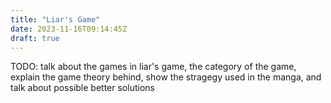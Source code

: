 ```yaml
---
title: "Liar's Game"
date: 2023-11-16T09:14:45Z
draft: true
---
```


TODO: talk about the games in liar's game, the category of the game, explain the game theory behind, show the stragegy used in the manga, and talk about possible better solutions
